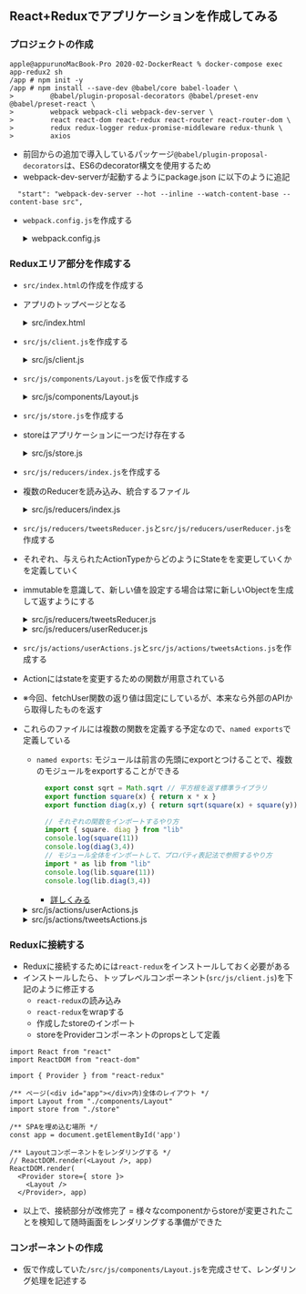 ## React+Reduxでアプリケーションを作成してみる

### プロジェクトの作成

```sh:
apple@appurunoMacBook-Pro 2020-02-DockerReact % docker-compose exec app-redux2 sh
/app # npm init -y
/app # npm install --save-dev @babel/core babel-loader \
>         @babel/plugin-proposal-decorators @babel/preset-env @babel/preset-react \
>         webpack webpack-cli webpack-dev-server \
>         react react-dom react-redux react-router react-router-dom \
>         redux redux-logger redux-promise-middleware redux-thunk \
>         axios
```
- 前回からの追加で導入しているパッケージ`@babel/plugin-proposal-decorators`は、ES6のdecorator構文を使用するため
- webpack-dev-serverが起動するようにpackage.json に以下のように追記
```json:
  "start": "webpack-dev-server --hot --inline --watch-content-base --content-base src",
```
- `webpack.config.js`を作成する
  <details>
  <summary>webpack.config.js</summary>

  ```js:
  var debug   = process.env.NODE_ENV !== "production";
  var webpack = require('webpack');
  var path    = require('path'); // output.pathに絶対パスを指定する必要があるため、pathモジュールを読み込んでおく

  module.exports = {
    context: path.join(__dirname, "src"), // ビルドの対象となるディレクトリを定義
    entry: "./js/client.js", // webpackがビルドを始める際の開始点となるjsファイル
    // ビルドのメインとなる部分 , ビルドに必要なモジュール（loader）を指定
    module: {
      rules: [{
        test: /\.jsx?$/, // ビルドの対象ファイルを記述, 正規表現を使い全ての.jsまたは.jsxファイル拡張子を対象
        exclude: /(node_modules|bower_components)/, // ビルドから除外するディレクトリを指定, /node_modules/を除外しないと処理が重くなる
        use: [{
          loader: 'babel-loader',  // ビルドで使用するloaderを指定
          options: {
            plugins: [
              'react-html-attrs',
              /** @babel/plugin-proposal-decoratorsでlegacyフラグを付けた場合、引数にクラスとプロパティ名そしてプロパティディスクリプタを受け取り、そのプロパティディスクリプタを加工して返すようになる */
              [require('@babel/plugin-proposal-decorators'), {legacy: true}]
            ],
            /** Reactトランスパイルに使用 */
            presets: ['@babel/preset-react', '@babel/preset-env']
          }
        }]
      }]
    },
    /** 出力先、出力ファイル名 */
    output: {
      path: __dirname + "/src/",
      filename: "client.min.js",
      publicPath: '/'
    },
    /** 開発サーバ設定 */
    devServer: {
      port: 8001, // 8001番ポートを使用
      host: '0.0.0.0', // 外部からのアクセスを許容
      watchOptions: {
        aggregateTimeout: 500,
        poll: 1000
      },
      historyApiFallback: true
    },
    plugins: debug ? [] : [
      new webpack.optimize.OccurrenceOrderPlugin(),
      new webpack.optimize.UglifyJsPlugin({ mangle: false, sourcemap: false }),
    ],
  };
  ```
  </details>

### Reduxエリア部分を作成する

- `src/index.html`の作成を作成する
- アプリのトップページとなる
  <details>
  <summary>src/index.html</summary>

  ```html:
  <!DOCTYPE html>
  <html>
    <head>
      <meta charset="utf-8">
      <title>React Tutorials</title>
      <!-- change this up! http://www.bootstrapcdn.com/bootswatch/ -->
      <link href="https://maxcdn.bootstrapcdn.com/bootswatch/3.3.6/cosmo/bootstrap.min.css" type="text/css" rel="stylesheet"/>
    </head>

    <body>
      <div id="app"></div>
      <script src="client.min.js"></script>
    </body>
  </html>
  ```
  </details>

- `src/js/client.js`を作成する
  <details>
  <summary>src/js/client.js</summary>

  ```js:
  import React from "react"
  import ReactDOM from "react-dom"

  /** ページ(<div id="app"></div>内)全体のレイアウト */
  import Layout from "./components/Layout"

  /** SPAを埋め込む場所 */
  const app = document.getElementById('app')

  /** Layoutコンポーネントをレンダリングする */
  ReactDOM.render(<Layout />, app)
  ```
  </details>

- `src/js/components/Layout.js`を仮で作成する
  <details>
  <summary>src/js/components/Layout.js</summary>

  ```js:
  import React from "react"

  export default class Layout extends React.Component {
    render () {
      /** 仮でnullを返すようにしている何もないコンポーネント */
      return null
    }
  }
  ```
  </details>

- `src/js/store.js`を作成する
- storeはアプリケーションに一つだけ存在する
  <details>
  <summary>src/js/store.js</summary>

  ```js:
  import { createStore, applyMiddleware } from "redux"

  /** logを記録するReduxミドルウェア */
  import { createLogger } from "redux-logger"
  /** Actionsをプレーンなオブジェクトではなく関数を与えられるようにする */
  import thunk from "redux-thunk"
  /** Promiseの処理をきれいに描けるようにする */
  import { createPromise } from 'redux-promise-middleware'
  const promise = createPromise({ type: { fulfilled:'success' }})

  /** Reducerおさらい: Actionをを引数として受取り、stateをどう更新するかを定義 */
  import reducer from "./reducers"

  /** applyMiddlewareは可変長引数を受け取れるのでいくつでもMiddlewareを引数に取れる */
  const middleware = applyMiddleware(promise, thunk, createLogger())

  /** StoreにReducerとMiddlewareを登録する */
  export default createStore(reducer, middleware)
  ```
  </details>

- `src/js/reducers/index.js`を作成する
- 複数のReducerを読み込み、統合するファイル
  <details>
  <summary>src/js/reducers/index.js</summary>

  ```js:
  import { combineReducers } from "redux"

  import tweetsReducer from "./tweetsReducer"
  import userReducer from "./userReducer"

  export default combineReducers({
    tweetsReducer,
    userReducer
  })
  ```
  </details>

- `src/js/reducers/tweetsReducer.js`と`src/js/reducers/userReducer.js`を作成する
- それぞれ、与えられたActionTypeからどのようにStateをを変更していくかを定義していく
- immutableを意識して、新しい値を設定する場合は常に新しいObjectを生成して返すようにする
  <details>
  <summary>src/js/reducers/tweetsReducer.js</summary>

  ```js:
  export default function reducer(state={
    tweets: [],
    fetching: false,
    fetched: false,
    error: null,
  }, action) {

    switch (action.type) {

      case "FETCH_TWEETS": {
        return { ...state, fetching: true }
      }
      case "FETCH_TWEETS_REJECTED": {
        return { ...state, fetching: false, error: true}
      }
      case "FETCH_TWEETS_FULFILLED": {
        return {
          ...state,
          fetching: false,
          fetched: true,
          tweets: action.payload
        }
      }
      case "ADD_TWEET": {
        return {
          ...state,
          tweets: [ ...state.tweets, action.payload ]
        }
      }
      case "UPDATE_TWEET": {
        const { id, text } = action.payload
        const newTweets = [ ...state.tweets ]
        const tweetToUpdate = newTweets.findIndex(tweet => tweet.id === id)
        newTweets[tweetToUpdate] = action.payload
        return {
          ...state,
          tweets: newTweets
        }
      }
      case "DELETE_TWEET": {
        return {
          ...state,
          tweets: state.tweets.filter(tweet => tweet.id !== action.payload )
        }
      }
      
    }
  }
  ```
  </details>
  <details>
  <summary>src/js/reducers/userReducer.js</summary>

  ```js:
  export default function reducer(state = {
    user: {
      id: null,
      name: null,
      age: null,
    },
    fetching: false,
    fetched: false,
    error: null,
  }, action) {

    switch (action.type) {
      case "FETCH_USER": {
        return { ...state, fetching: true }; å
      }
      case "FETCH_USER_REJECTED": {
        return { ...state, fetching: false, error: action.payload };
      }
      case "FETCH_USER_FULFILLED": {
        return {
          ...state,
          fetching: false,
          fetched: true,
          user: action.payload
        };
      }
      case "SET_USER_NAME": {
        return {
          ...state,
          user: { ...state.user, name: action.payload }
        };
      }
      case "SET_USER_AGE": {
        return {
          ...state,
          user: { ...state.user, age: action.payload }
        };
      }
    }

    return state;
  }
  ```
  </details>


- `src/js/actions/userActions.js`と`src/js/actions/tweetsActions.js`を作成する
- Actionにはstateを変更するための関数が用意されている
- ※今回、fetchUser関数の返り値は固定にしているが、本来なら外部のAPIから取得したものを返す
- これらのファイルには複数の関数を定義する予定なので、`named exports`で定義している
  - `named exports`: モジュールは前言の先頭にexportとつけることで、複数のモジュールをexportすることができる
    ```js:lib.js
      export const sqrt = Math.sqrt // 平方根を返す標準ライブラリ
      export function square(x) { return x * x }
      export function diag(x,y) { return sqrt(square(x) + square(y)) }
    ```
    ```js:main.js
      // それぞれの関数をインポートするやり方
      import { square. diag } from "lib"
      console.log(square(11)) 
      console.log(diag(3,4)) 
      // モジュール全体をインポートして、プロパティ表記法で参照するやり方
      import * as lib from "lib"
      console.log(lib.square(11)) 
      console.log(lib.diag(3,4)) 
    ```
    - [詳しくみる](https://qiita.com/senou/items/a2f7a0f717d8aadabbf7)

  <details>
  <summary>src/js/actions/userActions.js</summary>

  ```js:
  export function fetchUser() {
    return {
      type: "FETCH_USER_FULFILLED",
      payload: {
        id: 0,
        name: 'admin',
        age: 39
      }
    }
  }

  export function setUserName(name) {
    return {
      type: "SET_USER_NAME",
      payload: name
    }
  }

  export function setUserAge(age) {
    return {
      type: "SET_USER_AGE",
      payload: age
    }
  }
  ```
  </details>

  <details>
  <summary>src/js/actions/tweetsActions.js</summary>

  ```js:
  import axios from "axios"

  export function fetchTweets() {
    return function (dispatch) {
      dispatch({ type: "FETCH_TWEETS" })
      
      axios.get("http://localhost:18080")
        .then((response) => {
          dispatch({type: "FETCH_TWEETS_FULFILLED", payload: response.data})
        })
        .catch((err) => {
          dispatch({type: "FETCH_TWEETS_REJECTED", payload: err})
        })
    }
  }

  export function addTweet(id, text) {
    return {
      type: "ADD_TWEET",
      payload: { id, text }
    }
  }

  export function updateTweet(id, text) {
    return {
      type: "UPDATE_TWEET",
      payload: { id, text }
    }
  }

  export function deleteTweet(id) {
    return { type: 'DELETE_TWEET', payload: id};
  }
  ```
  </details>

### Reduxに接続する

- Reduxに接続するためには`react-redux`をインストールしておく必要がある
- インストールしたら、トップレベルコンポーネント(`src/js/client.js`)を下記のように修正する
  - `react-redux`の読み込み
  - `react-redux`をwrapする
  - 作成したstoreのインポート
  - storeをProviderコンポーネントのpropsとして定義
```js:
import React from "react"
import ReactDOM from "react-dom"

import { Provider } from "react-redux"

/** ページ(<div id="app"></div>内)全体のレイアウト */
import Layout from "./components/Layout"
import store from "./store"

/** SPAを埋め込む場所 */
const app = document.getElementById('app')

/** Layoutコンポーネントをレンダリングする */
// ReactDOM.render(<Layout />, app)
ReactDOM.render(
  <Provider store={ store }>
    <Layout />
  </Provider>, app)
```
- 以上で、接続部分が改修完了 = 様々なcomponentからstoreが変更されたことを検知して随時画面をレンダリングする準備ができた

### コンポーネントの作成

- 仮で作成していた`/src/js/components/Layout.js`を完成させて、レンダリング処理を記述する


